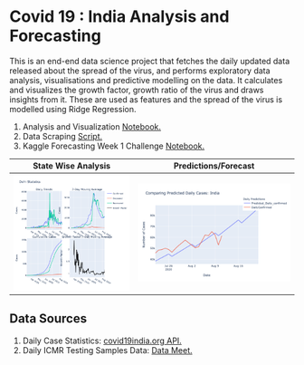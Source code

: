 
# Covid 19 : India Analysis and Forecasting
<p>This is an end-end data science project that fetches the daily updated data released about the spread of the virus, and performs exploratory data analysis, visualisations and predictive modelling on the data. 
    It calculates and visualizes the growth factor, growth ratio of the virus and draws insights from it. These are used as features and the spread of the virus is modelled using Ridge Regression.</p>
    
1. Analysis and Visualization [Notebook.](https://nbviewer.jupyter.org/github/DnanaDev/Covid19-India-Analysis-and-Forecasting/blob/master/COVID19_India_Analysis_Forecasting.ipynb)
2. Data Scraping [Script.](india_API_data/Covid19_india_org_api.py)
3. Kaggle Forecasting Week 1 Challenge [Notebook.](https://www.kaggle.com/andynath/covid-19-beginner-eda-random-forest-xgboost)<br>

State Wise Analysis            |  Predictions/Forecast
:-------------------------:|:-------------------------:
![Delhi](Backup/state_stats.png)  |  ![Predictions](Backup/Predictions.png)

## Data Sources
1. Daily Case Statistics: [covid19india.org API.](https://github.com/covid19india/api)
2. Daily ICMR Testing Samples Data: [Data Meet.](https://github.com/datameet/covid19)

